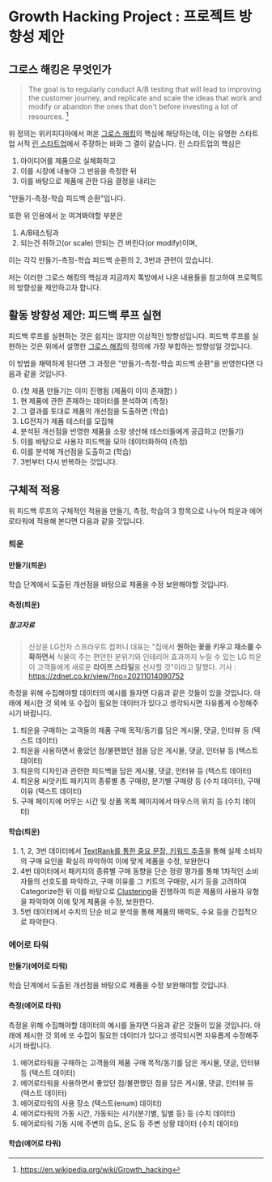 # Growth Hacking Project : 프로젝트 방향성 제안

## 그로스 해킹은 무엇인가

> The goal is to regularly conduct A/B testing that will lead to improving the customer journey, and replicate and scale the ideas that work and modify or abandon the ones that don't before investing a lot of resources. [^1]

위 정의는 위키피디아에서 퍼온 [그로스 해킹](https://en.wikipedia.org/wiki/Growth_hacking)의 핵심에 해당하는데, 이는 유명한 스타트업 서적 [린 스타트업](https://en.wikipedia.org/wiki/Lean_startup)에서 주장하는 바와 그 결이 같습니다. 린 스타트업의 핵심은

1. 아이디어를 제품으로 실체화하고
2. 이를 시장에 내놓아 그 반응을 측정한 뒤
3. 이를 바탕으로 제품에 관한 다음 결정을 내리는

"만들기-측정-학습 피드백 순환"입니다.

또한 위 인용에서 눈 여겨봐야할 부분은

1. A/B테스팅과
2. 되는건 취하고(or scale) 안되는 건 버린다(or modify)이며,

이는 각각 만들기-측정-학습 피드백 순환의 2, 3번과 관련이 있습니다.

저는 이러한 그로스 해킹의 핵심과 지금까지 톡방에서 나온 내용들을 참고하여 프로젝트의 방향성을 제안하고자 합니다.

## 활동 방향성 제안: 피드백 루프 실현

피드백 루프를 실현하는 것은 쉽지는 않지만 이상적인 방향성입니다. 피드백 루프를 실현하는 것은 위에서 설명한 [그로스 해킹](https://en.wikipedia.org/wiki/Growth_hacking)의 정의에 가장 부합하는 방향성일 것입니다.

이 방법을 채택하게 된다면 그 과정은 "만들기-측정-학습 피드백 순환"을 반영한다면 다음과 같을 것입니다.

0. (첫 제품 만들기는 이미 진행됨 (제품이 이미 존재함) )
1. 현 제품에 관한 존재하는 데이터를 분석하여 (측정)
2. 그 결과를 토대로 제품의 개선점을 도출하면 (학습)
3. LG전자가 제품 테스터를 모집해
4. 분석된 개선점을 반영한 제품을 소량 생산해 테스터들에게 공급하고 (만들기)
5. 이를 바탕으로 사용자 피드백을 모아 데이터화하여 (측정)
6. 이를 분석해 개선점을 도출하고 (학습)
7. 3번부터 다시 반복하는 것입니다.

## 구체적 적용

위 피드백 루프의 구체적인 적용을 만들기, 측정, 학습의 3 항목으로 나누어 틔운과 에어로타워에 적용해 본다면 다음과 같을 것입니다.

### 틔운

#### 만들기(틔운)

학습 단계에서 도출된 개선점을 바탕으로 제품을 수정 보완해야할 것입니다.

#### 측정(틔운)

##### 참고자료

> 신상윤 LG전자 스프라우트 컴퍼니 대표는 "집에서 **원하는 꽃을 키우고 채소를 수확하면서** 식물이 주는 편안한 분위기와 인테리어 효과까지 누릴 수 있는 LG 틔운이 고객들에게 새로운 **라이프 스타일**을 선사할 것"이라고 말했다.
> 기사 : <https://zdnet.co.kr/view/?no=20211014090752>

측정을 위해 수집해야할 데이터의 예시를 들자면 다음과 같은 것들이 있을 것입니다. 아래에 제시한 것 외에 또 수집이 필요한 데이터가 있다고 생각되시면 자유롭게 수정해주시기 바랍니다.

1. 틔운을 구매하는 고객들의 제품 구매 목적/동기를 담은 게시물, 댓글, 인터뷰 등 (텍스트 데이터)
2. 틔운을 사용하면서 좋았던 점/불편했던 점을 담은 게시물, 댓글, 인터뷰 등 (텍스트 데이터)
3. 틔운의 디자인과 관련한 피드백을 담은 게시물, 댓글, 인터뷰 등 (텍스트 데이터)
4. 틔운용 씨앗키트 패키지의 종류별 총 구매량, 분기별 구매량 등 (수치 데이터), 구매 이유 (텍스트 데이터)
5. 구매 페이지에 머무는 시간 및 상품 목록 페이지에서 마우스의 위치 등 (수치 데이터)

#### 학습(틔운)

1. 1, 2, 3번 데이터에서 [TextRank를 통한 중요 문장, 키워드 추출](https://lovit.github.io/nlp/2019/04/30/textrank/)을 통해 실제 소비자의 구매 요인을 확실히 파악하여 이에 맞게 제품을 수정, 보완한다
2. 4번 데이터에서 패키지의 종류별 구매 동향을 단순 정량 평가를 통해 1차적인 소비자들의 선호도를 파악하고, 구매 이유를 그 키트의 구매량, 시기 등을 고려하여 Categorize한 뒤 이를 바탕으로 [Clustering](https://ko.wikipedia.org/wiki/%ED%81%B4%EB%9F%AC%EC%8A%A4%ED%84%B0_%EB%B6%84%EC%84%9D)을 진행하여 틔운 제품의 사용자 유형을 파악하여 이에 맞게 제품을 수정, 보완한다.
3. 5번 데이터에서 수치의 단순 비교 분석을 통해 제품의 매력도, 수요 등을 간접적으로 파악한다.

### 에어로 타워

#### 만들기(에어로 타워)

학습 단계에서 도출된 개선점을 바탕으로 제품을 수정 보완해야할 것입니다.

#### 측정(에어로 타워)

측정을 위해 수집해야할 데이터의 예시를 들자면 다음과 같은 것들이 있을 것입니다. 아래에 제시한 것 외에 또 수집이 필요한 데이터가 있다고 생각되시면 자유롭게 수정해주시기 바랍니다.

1. 에어로타워을 구매하는 고객들의 제품 구매 목적/동기를 담은 게시물, 댓글, 인터뷰 등 (텍스트 데이터)
2. 에어로타워을 사용하면서 좋았던 점/불편했던 점을 담은 게시물, 댓글, 인터뷰 등 (텍스트 데이터)
3. 에어로타워의 사용 장소 (텍스트(enum) 데이터)
4. 에어로타워의 가동 시간, 가동되는 시기(분기별, 일별 등) 등 (수치 데이터)
5. 에어로타워 가동 시에 주변의 습도, 온도 등 주변 상황 데이터 (수치 데이터)

#### 학습(에어로 타워)

[^1]: <https://en.wikipedia.org/wiki/Growth_hacking>
